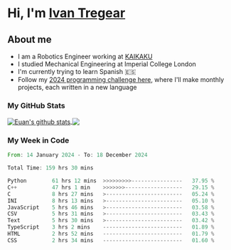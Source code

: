 # Hi, I'm [Ivan Tregear](https://www.linkedin.com/in/ivantregear/)

## About me

* I am a Robotics Engineer working at [KAIKAKU](https://github.com/KAIKAKU-AI)
* I studied Mechanical Engineering at Imperial College London
* I'm currently trying to learn Spanish :es:
* Follow my [2024 programming challenge here](https://github.com/ITregear?tab=repositories), where I'll make monthly projects, each written in a new language


### My GitHub Stats

<a href="#my-github-stats">
  <img align="center" src="https://github-readme-stats.vercel.app/api?username=itregear&count_private=true&show_icons=true&include_all_commits=true&theme=material-palenight" alt="Euan's github stats" />
</a>

<a href="#my-github-stats">
  <img align="center" src="https://github-readme-stats.vercel.app/api/top-langs/?username=itregear&layout=compact&theme=material-palenight" />
</a>

### My Week in Code
<!--START_SECTION:waka-->

```rust
From: 14 January 2024 - To: 18 December 2024

Total Time: 159 hrs 30 mins

Python        61 hrs 12 mins  >>>>>>>>>----------------   37.95 %
C++           47 hrs 1 min    >>>>>>>------------------   29.15 %
C             8 hrs 27 mins   >------------------------   05.24 %
INI           8 hrs 13 mins   >------------------------   05.10 %
JavaScript    5 hrs 46 mins   >------------------------   03.58 %
CSV           5 hrs 31 mins   >------------------------   03.43 %
Text          5 hrs 30 mins   >------------------------   03.42 %
TypeScript    3 hrs 2 mins    -------------------------   01.89 %
HTML          2 hrs 52 mins   -------------------------   01.79 %
CSS           2 hrs 34 mins   -------------------------   01.60 %
```

<!--END_SECTION:waka-->
